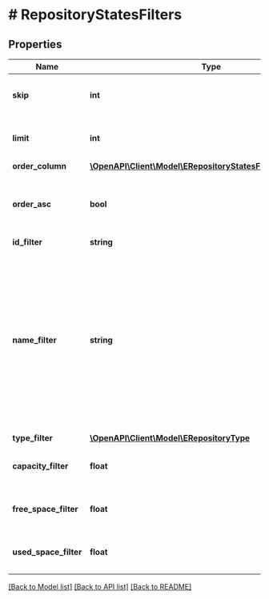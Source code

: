 # # RepositoryStatesFilters

## Properties

Name | Type | Description | Notes
------------ | ------------- | ------------- | -------------
**skip** | **int** | Skips the specified number of repositories. | [optional]
**limit** | **int** | Returns the specified number of repositories. | [optional]
**order_column** | [**\OpenAPI\Client\Model\ERepositoryStatesFiltersOrderColumn**](ERepositoryStatesFiltersOrderColumn.md) |  | [optional]
**order_asc** | **bool** | Sorts repositories in the ascending order by the &#x60;orderColumn&#x60; parameter. | [optional]
**id_filter** | **string** |  | [optional]
**name_filter** | **string** | Filters repositories by the &#x60;nameFilter&#x60; pattern. The pattern can match any repository parameter. To substitute one or more characters, use the asterisk (*) character at the beginning and/or at the end. | [optional]
**type_filter** | [**\OpenAPI\Client\Model\ERepositoryType**](ERepositoryType.md) |  | [optional]
**capacity_filter** | **float** | Filters repositories by repository capacity. | [optional]
**free_space_filter** | **float** | Filters repositories by repository free space. | [optional]
**used_space_filter** | **float** | Filters repositories by repository used space. | [optional]

[[Back to Model list]](../../README.md#models) [[Back to API list]](../../README.md#endpoints) [[Back to README]](../../README.md)
